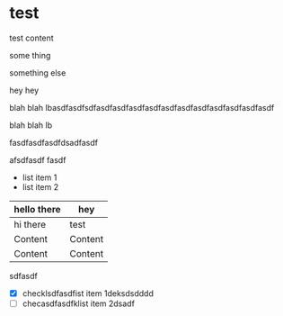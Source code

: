 # test

test content

some thing

something else

hey hey

blah blah lbasdfasdfsdfasdfasdfasdfasdfasdfasdfasdfasdfasdfasdfasdf

blah blah lb

fasdfasdfasdfdsadfasdf

afsdfasdf fasdf

*   list item 1
*   list item 2

| hello there | hey     |
| ----------- | ------- |
| hi there    | test    |
| Content     | Content |
| Content     | Content |

sdfasdf

*   [x] checklsdfasdfist item 1deksdsdddd
*   [ ] checasdfasdfklist item 2dsadf

